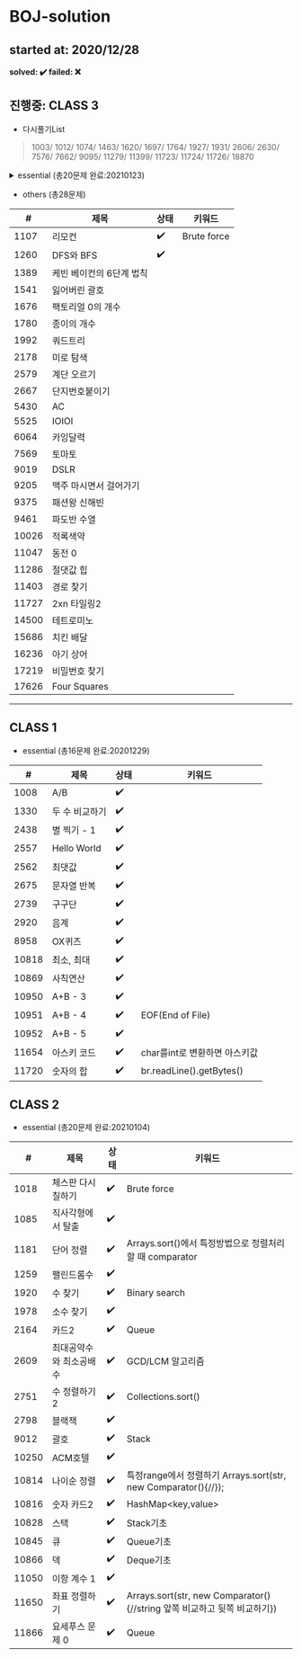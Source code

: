 # BOJ-solution
## started at: 2020/12/28

<b>solved: :heavy_check_mark:  failed: :x: </b>


## 진행중: CLASS 3

 - 다시풀기List

> 1003/
1012/
1074/
1463/
1620/
1697/
1764/
1927/
1931/
2606/
2630/
7576/
7662/
9095/
11279/
11399/
11723/
11724/
11726/
18870
  

<details> 
<summary> essential (총20문제 완료:20210123) </summary>
<div markdown="1">

|#|제목|상태|키워드|
|----|------------------|------------------|---|
|1003|피보나치 함수|:heavy_check_mark:|
|1012|유기농 배추|:heavy_check_mark:|DFS,BFS
|1074|Z|:heavy_check_mark:|재귀
|1463|1로 만들기|:heavy_check_mark:|DP
|1620|나는야 포켓몬 마스터 이다솜|:heavy_check_mark:|HashMap
|1697|숨바꼭질|:heavy_check_mark:|queue,deque
|1764|듣보잡|:heavy_check_mark:|
|1927|최소 힙|:heavy_check_mark:|priority queue (min heap)
|1931|회의실의 배정|:heavy_check_mark:|Greedy
|2606|바이러스|:heavy_check_mark:|그래프,dfs,bfs
|2630|색종이 만들기|:heavy_check_mark:|분할,재귀
|7576|토마토|:heavy_check_mark:|BFS
|7662|이중 우선순위 큐|:heavy_check_mark:|BinarySearch
|9095|1, 2, 3 더하기|:heavy_check_mark:|DP
|11279|최대 힙|:heavy_check_mark:|Python3 <code>import heapq</code>
|11399|ATM|:heavy_check_mark:|
|11723|집합|:heavy_check_mark:|
|11724|연결 요소의 개수|:heavy_check_mark:|그래프
|11726|2×n 타일링|:heavy_check_mark:|DP
|18870|좌표 압축|:heavy_check_mark:|정렬

</div>
</details>

 - others (총28문제)

|#|제목|상태|키워드|
|----|------------------|------------------|---|
|1107|리모컨|:heavy_check_mark:|Brute force|
|1260|DFS와 BFS|:heavy_check_mark:|
|1389|케빈 베이컨의 6단계 법칙
|1541|잃어버린 괄호
|1676|팩토리얼 0의 개수|
|1780|종이의 개수|
|1992|쿼드트리|
|2178|미로 탐색|
|2579|계단 오르기|
|2667|단지번호붙이기|
|5430|AC|
|5525|IOIOI
|6064|카잉달력
|7569|토마토|
|9019|DSLR|
|9205|맥주 마시면서 걸어가기
|9375|패션왕 신해빈
|9461|파도반 수열
|10026|적록색약
|11047|동전 0
|11286|절댓값 힙
|11403|경로 찾기
|11727|2xn 타일링2
|14500|테트로미노
|15686|치킨 배달
|16236|아기 상어
|17219|비밀번호 찾기
|17626|Four Squares
---

## CLASS 1

- essential (총16문제 완료:20201229)

|#|제목|상태|키워드|
|----|------------------|------------------|---|
|1008|A/B               |:heavy_check_mark:|
|1330|두 수 비교하기     |:heavy_check_mark:|
|2438|별 찍기 - 1        |:heavy_check_mark:|
|2557|Hello World       |:heavy_check_mark:|
|2562|최댓값|:heavy_check_mark:|
|2675|문자열 반복|:heavy_check_mark:|
|2739|구구단|:heavy_check_mark:|
|2920|음계|:heavy_check_mark:|
|8958|OX퀴즈|:heavy_check_mark:|
|10818|최소, 최대|:heavy_check_mark:|
|10869|사칙연산|:heavy_check_mark:|
|10950|A+B - 3|:heavy_check_mark:|
|10951|A+B - 4|:heavy_check_mark:|EOF(End of File)|
|10952|A+B - 5|:heavy_check_mark:|
|11654|아스키 코드|:heavy_check_mark:|char를int로 변환하면 아스키값|
|11720|숫자의 합|:heavy_check_mark:|br.readLine().getBytes()|

## CLASS 2

- essential (총20문제 완료:20210104)

|#|제목|상태|키워드|
|----|------------------|------------------|---|
|1018|체스판 다시 칠하기|:heavy_check_mark:|Brute force|
|1085|직사각형에서 탈출|:heavy_check_mark:|
|1181|단어 정렬|:heavy_check_mark:|Arrays.sort()에서 특정방법으로 정렬처리할 때 comparator
|1259|팰린드롬수|:heavy_check_mark:|
|1920|수 찾기|:heavy_check_mark:|Binary search
|1978|소수 찾기|:heavy_check_mark:|
|2164|카드2|:heavy_check_mark:|Queue
|2609|최대공약수와 최소공배수|:heavy_check_mark:|GCD/LCM 알고리즘
|2751|수 정렬하기2|:heavy_check_mark:|Collections.sort()
|2798|블랙잭|:heavy_check_mark:|
|9012|괄호|:heavy_check_mark:|Stack
|10250|ACM호텔|:heavy_check_mark:|
|10814|나이순 정렬|:heavy_check_mark:|특정range에서 정렬하기 Arrays.sort(str, new Comparator<String>(){//});
|10816|숫자 카드2|:heavy_check_mark:|HashMap<key,value>
|10828|스택|:heavy_check_mark:|Stack기초
|10845|큐|:heavy_check_mark:|Queue기초
|10866|덱|:heavy_check_mark:|Deque기초
|11050|이항 계수 1|:heavy_check_mark:
|11650|좌표 정렬하기|:heavy_check_mark:|Arrays.sort(str, new Comparator<String>(){//string 앞쪽 비교하고 뒷쪽 비교하기})
|11866|요세푸스 문제 0|:heavy_check_mark:|Queue

